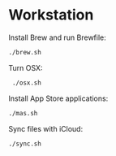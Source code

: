 # Workstation

Install Brew and run Brewfile:
```bash
./brew.sh
```

Turn OSX:

```bash
 ./osx.sh
```


Install App Store applications:

```bash
./mas.sh
```

Sync files with iCloud:

```bash
./sync.sh
```